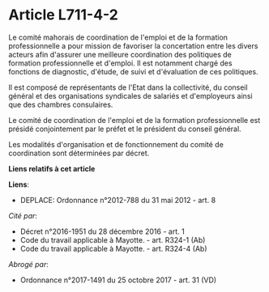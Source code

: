 # Article L711-4-2

Le comité mahorais de coordination de l'emploi et de la formation professionnelle a pour mission de favoriser la concertation
entre les divers acteurs afin d'assurer une meilleure coordination des politiques de formation professionnelle et d'emploi.
Il est notamment chargé des fonctions de diagnostic, d'étude, de suivi et d'évaluation de ces politiques. 

Il est composé de représentants de l'Etat dans la collectivité, du conseil général et des organisations syndicales de
salariés et d'employeurs ainsi que des chambres consulaires. 

Le comité de coordination de l'emploi et de la formation professionnelle est présidé conjointement par le préfet et le
président du conseil général. 

Les modalités d'organisation et de fonctionnement du comité de coordination sont déterminées par décret.

**Liens relatifs à cet article**

**Liens**:

  - DEPLACE: Ordonnance n°2012-788 du 31 mai 2012 - art. 8

_Cité par_:

  - Décret n°2016-1951 du 28 décembre 2016 - art. 1
  - Code du travail applicable à Mayotte. - art. R324-1 (Ab)
  - Code du travail applicable à Mayotte. - art. R324-4 (Ab)

_Abrogé par_:

  - Ordonnance n°2017-1491 du 25 octobre 2017 - art. 31 (VD)
